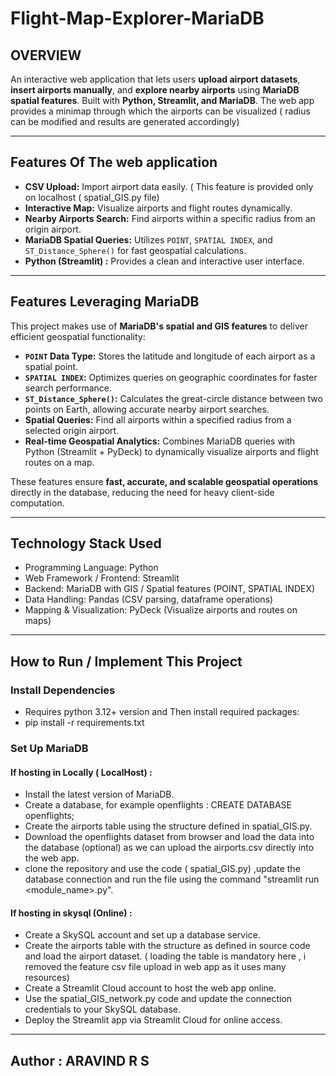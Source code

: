 # Flight-Map-Explorer-MariaDB

## OVERVIEW
An interactive web application that lets users **upload airport datasets**, **insert airports manually**, and **explore nearby airports** using **MariaDB spatial features**. Built with **Python, Streamlit, and MariaDB**. The web app provides a minimap through which the airports can be visualized ( radius can be modified and results are generated accordingly) 

---

##  Features Of The web application 

-  **CSV Upload:** Import airport data easily. ( This feature is provided only on localhost ( spatial_GIS.py file)
-  **Interactive Map:** Visualize airports and flight routes dynamically.
-  **Nearby Airports Search:** Find airports within a specific radius from an origin airport.
-  **MariaDB Spatial Queries:** Utilizes `POINT`, `SPATIAL INDEX`, and `ST_Distance_Sphere()` for fast geospatial calculations.
-  **Python (Streamlit) :** Provides a clean and interactive user interface.

---
## Features Leveraging MariaDB

This project makes use of **MariaDB's spatial and GIS features** to deliver efficient geospatial functionality:

- **`POINT` Data Type:** Stores the latitude and longitude of each airport as a spatial point.  
- **`SPATIAL INDEX`:** Optimizes queries on geographic coordinates for faster search performance.  
- **`ST_Distance_Sphere()`:** Calculates the great-circle distance between two points on Earth, allowing accurate nearby airport searches.  
- **Spatial Queries:** Find all airports within a specified radius from a selected origin airport.    
- **Real-time Geospatial Analytics:** Combines MariaDB queries with Python (Streamlit + PyDeck) to dynamically visualize airports and flight routes on a map.  

These features ensure **fast, accurate, and scalable geospatial operations** directly in the database, reducing the need for heavy client-side computation.

---

## Technology Stack Used
-  Programming Language: Python
-  Web Framework / Frontend: Streamlit
-  Backend: MariaDB with GIS / Spatial features (POINT, SPATIAL INDEX)
-  Data Handling: Pandas (CSV parsing, dataframe operations)
-  Mapping & Visualization: PyDeck (Visualize airports and routes on maps)
---
## How to Run / Implement This Project

### Install Dependencies

- Requires python 3.12+ version and Then install required packages:
- pip install -r requirements.txt

### Set Up MariaDB

#### If hosting in Locally ( LocalHost) :
- Install the latest version of MariaDB.
- Create a database, for example openflights : CREATE DATABASE openflights;
- Create the airports table using the structure defined in spatial_GIS.py.
- Download the openflights dataset from browser and load the data into the database (optional) as we can upload the airports.csv directly into the web app.
- clone the repository and use the code ( spatial_GIS.py) ,update the database connection and run the file using the command "streamlit run <module_name>.py".

#### If hosting in skysql (Online) :
- Create a SkySQL account and set up a database service.
- Create the airports table with the structure as defined in source code and load the airport dataset. ( loading the table is mandatory here , i removed the feature csv file upload in web app as it uses many resources)
- Create a Streamlit Cloud account to host the web app online.
- Use the spatial_GIS_network.py code and update the connection credentials to your SkySQL database.
- Deploy the Streamlit app via Streamlit Cloud for online access. 
---

## Author : ARAVIND R S
